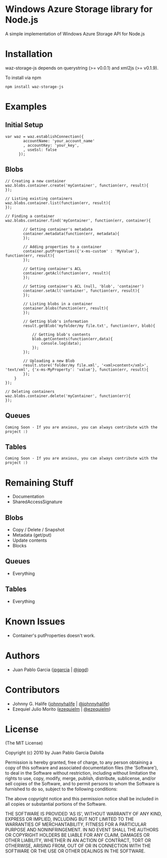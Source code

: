 # Windows Azure Storage library for Node.js
A simple implementation of Windows Azure Storage API for Node.js

# Installation
waz-storage-js depends on querystring (>= v0.0.1) and xml2js (>= v0.1.9).

To install via npm

	npm install waz-storage-js

# Examples

## Initial Setup

	var waz = waz.establishConnection({ 
			accountName: 'your_account_name'
			, accountKey: 'your_key', 
			, useSsl: false 
		  });

## Blobs

	// Creating a new container
	waz.blobs.container.create('myContainer', function(err, result){
	});
	
	// Listing existing containers
	waz.blobs.container.list(function(err, result){
	});

	// Finding a container
	waz.blobs.container.find('myContainer', function(err, container){

			// Getting container's metadata
			container.metadata(function(err, metadata){
			});

			// Adding properties to a container
			container.putProperties({'x-ms-custom' : 'MyValue'}, function(err, result){
			});
			
			// Getting container's ACL
			container.getAcl(function(err, result){
			});
			
			// Setting container's ACL (null, 'blob', 'container')
			container.setAcl('container', function(err, result){
			});
			
			// Listing blobs in a container
			container.blobs(function(err, result){
			});
			
			// Getting blob's information
			result.getBlob('myfolder/my file.txt', function(err, blob){
				
				// Getting blob's contents
				blob.getContents(function(err,data){
					console.log(data);
				});				
			});
						
			// Uploading a new Blob
			result.store('folder/my file.xml', '<xml>content</xml>', 'text/xml', {'x-ms-MyProperty': 'value'}, function(err, result){
			});			
		}
	});
	
	// Deleting containers
	waz.blobs.container.delete('myContainer', function(err){
	});

## Queues
	Coming Soon - If you are anxious, you can always contribute with the project :)

## Tables
	Coming Soon - If you are anxious, you can always contribute with the project :)


# Remaining Stuff
* Documentation
* SharedAccessSignature

## Blobs
* Copy / Delete / Snapshot
* Metadata (get/put)
* Update contents
* Blocks

## Queues
* Everything

## Tables
* Everything

# Known Issues

* Container's putProperties doesn't work.

# Authors

* Juan Pablo Garcia ([jpgarcia](http://github.com/jpgarcia) | [@jpgd](http://www.twitter.com/jpgd))

# Contributors

* Johnny G. Halife ([johnnyhalife](http://github.com/johnnyhalife) | [@johnnyhalife](http://www.twitter.com/johnnyhalife))
* Ezequiel Julio Morito ([ezequielm](http://github.com/ezequielm) | [@ezequielm](http://www.twitter.com/ezequielm))

# License 

(The MIT License)

Copyright (c) 2010 by Juan Pablo Garcia Dalolla

Permission is hereby granted, free of charge, to any person obtaining
a copy of this software and associated documentation files (the
'Software'), to deal in the Software without restriction, including
without limitation the rights to use, copy, modify, merge, publish,
distribute, sublicense, and/or sell copies of the Software, and to
permit persons to whom the Software is furnished to do so, subject to
the following conditions:

The above copyright notice and this permission notice shall be
included in all copies or substantial portions of the Software.

THE SOFTWARE IS PROVIDED 'AS IS', WITHOUT WARRANTY OF ANY KIND,
EXPRESS OR IMPLIED, INCLUDING BUT NOT LIMITED TO THE WARRANTIES OF
MERCHANTABILITY, FITNESS FOR A PARTICULAR PURPOSE AND NONINFRINGEMENT.
IN NO EVENT SHALL THE AUTHORS OR COPYRIGHT HOLDERS BE LIABLE FOR ANY
CLAIM, DAMAGES OR OTHER LIABILITY, WHETHER IN AN ACTION OF CONTRACT,
TORT OR OTHERWISE, ARISING FROM, OUT OF OR IN CONNECTION WITH THE
SOFTWARE OR THE USE OR OTHER DEALINGS IN THE SOFTWARE.
